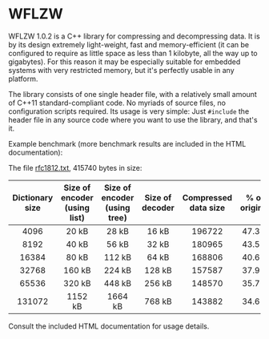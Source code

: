 # WFLZW
WFLZW 1.0.2 is a C++ library for compressing and decompressing data. It is by its
design extremely light-weight, fast and memory-efficient (it can be configured to require as
little space as less than 1 kilobyte, all the way up to gigabytes). For this reason it may be
especially suitable for embedded systems with very restricted memory, but it's perfectly
usable in any platform.

The library consists of one single header file, with a relatively small amount of C++11
standard-compliant code. No myriads of source files, no configuration scripts required.
Its usage is very simple: Just `#include` the header file in any source code
where you want to use the library, and that's it.

Example benchmark (more benchmark results are included in the HTML documentation):

The file [rfc1812.txt](https://www.rfc-editor.org/rfc/rfc1812.txt), 415740 bytes in size:

| Dictionary size | Size of encoder (using list) | Size of encoder (using tree) | Size of decoder | Compressed data size | % of original | Compression time (using list) | Compression time (using tree) | Decompression time |
|:---------------:|:----------------------------:|:----------------------------:|:---------------:|:--------------------:|:-------------:|:-----------------------------:|:-----------------------------:|:------------------:|
| 4096 | 20 kB | 28 kB | 16 kB | 196722 | 47.3% | 6.8 ms | 5.8 ms | 3.4 ms |
| 8192 | 40 kB | 56 kB | 32 kB | 180965 | 43.5% | 7.4 ms | 5.9 ms | 3.0 ms |
| 16384 | 80 kB | 112 kB | 64 kB | 168806 | 40.6% | 8.2 ms | 5.6 ms | 2.9 ms |
| 32768 | 160 kB | 224 kB | 128 kB | 157587 | 37.9% | 9.5 ms | 5.7 ms | 2.7 ms |
| 65536 | 320 kB | 448 kB | 256 kB | 148570 | 35.7% | 11.2 ms | 5.7 ms | 2.5 ms |
| 131072 | 1152 kB | 1664 kB | 768 kB | 143882 | 34.6% | 14.7 ms | 6.2 ms | 2.9 ms |

Consult the included HTML documentation for usage details.
